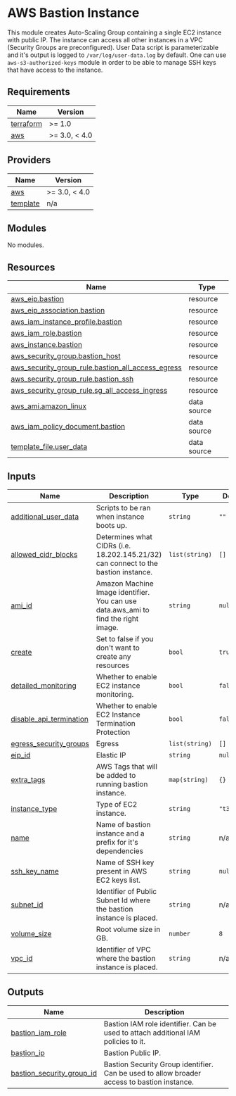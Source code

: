 # AWS Bastion Instance
This module creates Auto-Scaling Group containing a single EC2 instance with public IP.
The instance can access all other instances in a VPC (Security Groups are preconfigured).
User Data script is parameterizable and it's output is logged to `/var/log/user-data.log` by default.
One can use `aws-s3-authorized-keys` module in order to be able to manage SSH keys that have access to the instance.

## Requirements

| Name | Version |
|------|---------|
| <a name="requirement_terraform"></a> [terraform](#requirement\_terraform) | >= 1.0 |
| <a name="requirement_aws"></a> [aws](#requirement\_aws) | >= 3.0, < 4.0 |

## Providers

| Name | Version |
|------|---------|
| <a name="provider_aws"></a> [aws](#provider\_aws) | >= 3.0, < 4.0 |
| <a name="provider_template"></a> [template](#provider\_template) | n/a |

## Modules

No modules.

## Resources

| Name | Type |
|------|------|
| [aws_eip.bastion](https://registry.terraform.io/providers/hashicorp/aws/latest/docs/resources/eip) | resource |
| [aws_eip_association.bastion](https://registry.terraform.io/providers/hashicorp/aws/latest/docs/resources/eip_association) | resource |
| [aws_iam_instance_profile.bastion](https://registry.terraform.io/providers/hashicorp/aws/latest/docs/resources/iam_instance_profile) | resource |
| [aws_iam_role.bastion](https://registry.terraform.io/providers/hashicorp/aws/latest/docs/resources/iam_role) | resource |
| [aws_instance.bastion](https://registry.terraform.io/providers/hashicorp/aws/latest/docs/resources/instance) | resource |
| [aws_security_group.bastion_host](https://registry.terraform.io/providers/hashicorp/aws/latest/docs/resources/security_group) | resource |
| [aws_security_group_rule.bastion_all_access_egress](https://registry.terraform.io/providers/hashicorp/aws/latest/docs/resources/security_group_rule) | resource |
| [aws_security_group_rule.bastion_ssh](https://registry.terraform.io/providers/hashicorp/aws/latest/docs/resources/security_group_rule) | resource |
| [aws_security_group_rule.sg_all_access_ingress](https://registry.terraform.io/providers/hashicorp/aws/latest/docs/resources/security_group_rule) | resource |
| [aws_ami.amazon_linux](https://registry.terraform.io/providers/hashicorp/aws/latest/docs/data-sources/ami) | data source |
| [aws_iam_policy_document.bastion](https://registry.terraform.io/providers/hashicorp/aws/latest/docs/data-sources/iam_policy_document) | data source |
| [template_file.user_data](https://registry.terraform.io/providers/hashicorp/template/latest/docs/data-sources/file) | data source |

## Inputs

| Name | Description | Type | Default | Required |
|------|-------------|------|---------|:--------:|
| <a name="input_additional_user_data"></a> [additional\_user\_data](#input\_additional\_user\_data) | Scripts to be ran when instance boots up. | `string` | `""` | no |
| <a name="input_allowed_cidr_blocks"></a> [allowed\_cidr\_blocks](#input\_allowed\_cidr\_blocks) | Determines what CIDRs (i.e. 18.202.145.21/32) can connect to the bastion instance. | `list(string)` | `[]` | no |
| <a name="input_ami_id"></a> [ami\_id](#input\_ami\_id) | Amazon Machine Image identifier. You can use data.aws\_ami to find the right image. | `string` | `null` | no |
| <a name="input_create"></a> [create](#input\_create) | Set to false if you don't want to create any resources | `bool` | `true` | no |
| <a name="input_detailed_monitoring"></a> [detailed\_monitoring](#input\_detailed\_monitoring) | Whether to enable EC2 instance monitoring. | `bool` | `false` | no |
| <a name="input_disable_api_termination"></a> [disable\_api\_termination](#input\_disable\_api\_termination) | Whether to enable EC2 Instance Termination Protection | `bool` | `false` | no |
| <a name="input_egress_security_groups"></a> [egress\_security\_groups](#input\_egress\_security\_groups) | Egress | `list(string)` | `[]` | no |
| <a name="input_eip_id"></a> [eip\_id](#input\_eip\_id) | Elastic IP | `string` | `null` | no |
| <a name="input_extra_tags"></a> [extra\_tags](#input\_extra\_tags) | AWS Tags that will be added to running bastion instance. | `map(string)` | `{}` | no |
| <a name="input_instance_type"></a> [instance\_type](#input\_instance\_type) | Type of EC2 instance. | `string` | `"t3.nano"` | no |
| <a name="input_name"></a> [name](#input\_name) | Name of bastion instance and a prefix for it's dependencies | `string` | n/a | yes |
| <a name="input_ssh_key_name"></a> [ssh\_key\_name](#input\_ssh\_key\_name) | Name of SSH key present in AWS EC2 keys list. | `string` | `null` | no |
| <a name="input_subnet_id"></a> [subnet\_id](#input\_subnet\_id) | Identifier of Public Subnet Id where the bastion instance is placed. | `string` | n/a | yes |
| <a name="input_volume_size"></a> [volume\_size](#input\_volume\_size) | Root volume size in GB. | `number` | `8` | no |
| <a name="input_vpc_id"></a> [vpc\_id](#input\_vpc\_id) | Identifier of VPC where the bastion instance is placed. | `string` | n/a | yes |

## Outputs

| Name | Description |
|------|-------------|
| <a name="output_bastion_iam_role"></a> [bastion\_iam\_role](#output\_bastion\_iam\_role) | Bastion IAM role identifier. Can be used to attach additional IAM policies to it. |
| <a name="output_bastion_ip"></a> [bastion\_ip](#output\_bastion\_ip) | Bastion Public IP. |
| <a name="output_bastion_security_group_id"></a> [bastion\_security\_group\_id](#output\_bastion\_security\_group\_id) | Bastion Security Group identifier. Can be used to allow broader access to bastion instance. |
